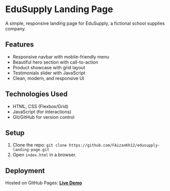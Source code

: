 # EduSupply Landing Page

A simple, responsive landing page for EduSupply, a fictional school supplies company.

## Features
- Responsive navbar with mobile-friendly menu
- Beautiful hero section with call-to-action
- Product showcase with grid layout
- Testimonials slider with JavaScript
- Clean, modern, and responsive UI

## Technologies Used
- HTML, CSS (Flexbox/Grid)
- JavaScript (for interactions)
- Git/GitHub for version control

## Setup
1. Clone the repo: `git clone https://github.com/FAizanKh12/edusupply-landing-page.git`
2. Open `index.html` in a browser.

## Deployment
Hosted on GitHub Pages: **[Live Demo](https://github.com/FAizanKh12/edusupply-landing-page/)**
